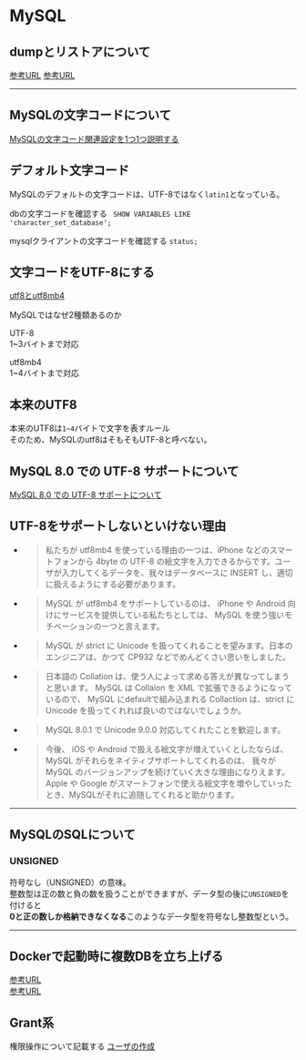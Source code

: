 # MySQL

## dumpとリストアについて

[参考URL](https://tex2e.github.io/blog/database/mysql-dump-restore)
[参考URL](https://qiita.com/PlanetMeron/items/3a41e14607a65bc9b60c)

---

## MySQLの文字コードについて

[MySQLの文字コード関連設定を1つ1つ説明する](https://qiita.com/TanakanoAnchan/items/dc03ac7402c7075e1cad)

## デフォルト文字コード

MySQLのデフォルトの文字コードは、UTF-8ではなく`latin1`となっている。

dbの文字コードを確認する
` SHOW VARIABLES LIKE 'character_set_database';`

mysqlクライアントの文字コードを確認する
`status;`

## 文字コードをUTF-8にする

[utf8とutf8mb4](https://penpen-dev.com/blog/mysql-utf8-utf8mb4/)

MySQLではなぜ2種類あるのか

UTF-8  
1~3バイトまで対応

utf8mb4  
1~4バイトまで対応

## 本来のUTF8

本来のUTF8は`1~4`バイトで文字を表すルール  
そのため、MySQLのutf8はそもそもUTF-8と呼べない。

## MySQL 8.0 での UTF-8 サポートについて

[MySQL 8.0 での UTF-8 サポートについて](https://labs.gree.jp/blog/2017/04/16406/)

## UTF-8をサポートしないといけない理由

- >私たちが utf8mb4 を使っている理由の一つは、iPhone などのスマートフォンから 4byte の UTF-8 の絵文字を入力できるからです。ユーザが入力してくるデータを、我々はデータベースに INSERT し、適切に扱えるようにする必要があります。
- >MySQL が utf8mb4 をサポートしているのは、 iPhone や Android 向けにサービスを提供している私たちとしては、 MySQL を使う強いモチベーションの一つと言えます。
- >MySQL が strict に Unicode を扱ってくれることを望みます。日本のエンジニアは、かつて CP932 などでめんどくさい思いをしました。
- >日本語の Collation は、使う人によって求める答えが異なってしまうと思います。 MySQL は Collaion を XML で拡張できるようになっているので、 MySQL にdefaultで組み込まれる Collaction は、strict に Unicode を扱ってくれれば良いのではないでしょうか。
- >MySQL 8.0.1 で Unicode 9.0.0 対応してくれたことを歓迎します。
- >今後、 iOS や Android で扱える絵文字が増えていくとしたならば、 MySQL がそれらをネイティブサポートしてくれるのは、 我々がMySQL のバージョンアップを続けていく大きな理由になりえます。 Apple や Google がスマートフォンで使える絵文字を増やしていったとき、MySQLがそれに追随してくれると助かります。


---

## MySQLのSQLについて

### UNSIGNED

符号なし（UNSIGNED）の意味。  
整数型は正の数と負の数を扱うことができますが、データ型の後に`UNSIGNED`を付けると  
**0と正の数しか格納できなくなる**このようなデータ型を符号なし整数型という。

---

## Dockerで起動時に複数DBを立ち上げる

[参考URL](https://ysuzuki19.github.io/post/docker-mysql-postgres-multiple-databases)  
[参考URL](https://onexlab-io.medium.com/docker-compose-mysql-multiple-database-fe640938e06b)

## Grant系

権限操作について記載する
[ユーザの作成](https://qiita.com/ritukiii/items/afdc91e68d0cf3e0f383)
